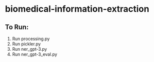 # biomedical-information-extraction

## To Run:

1. Run processing.py
2. Run pickler.py
3. Run ner_gpt-3.py
4. Run ner_gpt-3_eval.py
